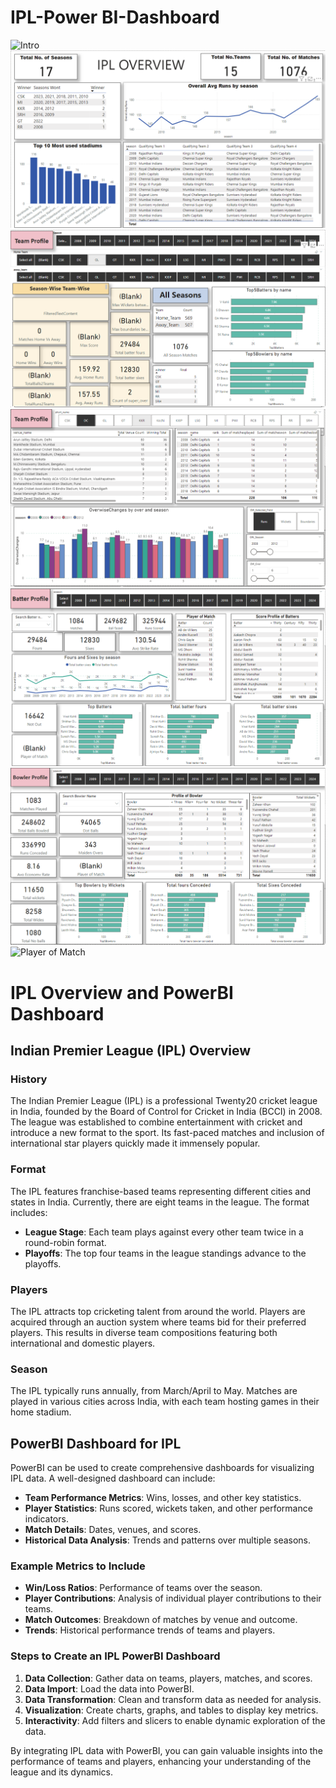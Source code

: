 # IPL-Power BI-Dashboard
![Intro](https://github.com/balrajthe/IPL-Data-Analysis-Power-BI-Dashboard/blob/main/Intro%.png)
![IPL Overview](https://github.com/balrajthe/IPL-Data-Analysis-Power-BI-Dashboard/blob/main/IPL%20Overview%20-1.png)
![IPL Overview](https://github.com/balrajthe/IPL-Data-Analysis-Power-BI-Dashboard/blob/main/IPL%20Overview%20-2.png)
![Team Profile](https://github.com/balrajthe/IPL-Data-Analysis-Power-BI-Dashboard/blob/main/Team%20Profile.png)
![Batter Profile](https://github.com/balrajthe/IPL-Data-Analysis-Power-BI-Dashboard/blob/main/Batter%20Profile.png)
![Bowler Profile](https://github.com/balrajthe/IPL-Data-Analysis-Power-BI-Dashboard/blob/main/Bowler%20Profile.png)
![Player of Match](https://github.com/balrajthe/IPL-Data-Analysis-Power-BI-Dashboard/blob/main/Player%20of%20Match.png)


# IPL Overview and PowerBI Dashboard

## Indian Premier League (IPL) Overview

### History
The Indian Premier League (IPL) is a professional Twenty20 cricket league in India, founded by the Board of Control for Cricket in India (BCCI) in 2008. The league was established to combine entertainment with cricket and introduce a new format to the sport. Its fast-paced matches and inclusion of international star players quickly made it immensely popular.

### Format
The IPL features franchise-based teams representing different cities and states in India. Currently, there are eight teams in the league. The format includes:

- **League Stage**: Each team plays against every other team twice in a round-robin format.
- **Playoffs**: The top four teams in the league standings advance to the playoffs.

### Players
The IPL attracts top cricketing talent from around the world. Players are acquired through an auction system where teams bid for their preferred players. This results in diverse team compositions featuring both international and domestic players.

### Season
The IPL typically runs annually, from March/April to May. Matches are played in various cities across India, with each team hosting games in their home stadium.

## PowerBI Dashboard for IPL

PowerBI can be used to create comprehensive dashboards for visualizing IPL data. A well-designed dashboard can include:

- **Team Performance Metrics**: Wins, losses, and other key statistics.
- **Player Statistics**: Runs scored, wickets taken, and other performance indicators.
- **Match Details**: Dates, venues, and scores.
- **Historical Data Analysis**: Trends and patterns over multiple seasons.

### Example Metrics to Include
- **Win/Loss Ratios**: Performance of teams over the season.
- **Player Contributions**: Analysis of individual player contributions to their teams.
- **Match Outcomes**: Breakdown of matches by venue and outcome.
- **Trends**: Historical performance trends of teams and players.

### Steps to Create an IPL PowerBI Dashboard
1. **Data Collection**: Gather data on teams, players, matches, and scores.
2. **Data Import**: Load the data into PowerBI.
3. **Data Transformation**: Clean and transform data as needed for analysis.
4. **Visualization**: Create charts, graphs, and tables to display key metrics.
5. **Interactivity**: Add filters and slicers to enable dynamic exploration of the data.

By integrating IPL data with PowerBI, you can gain valuable insights into the performance of teams and players, enhancing your understanding of the league and its dynamics.

